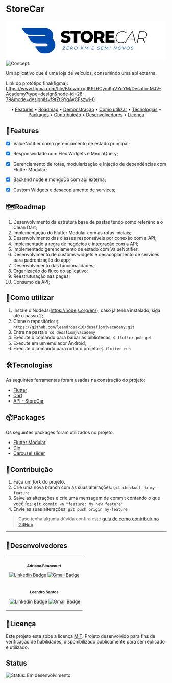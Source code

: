 # StoreCar
![App](https://github.com/leandrosax10/storecar-api/blob/master/src/img/logotipoStoreCar.png)
![Concept:](https://img.shields.io/badge/Concept-Test-green)

Um aplicativo que é uma loja de veículos, consumindo uma api externa.

Link do protótipo final(figma): https://www.figma.com/file/BkowmxqJK9L6CymKgVYdYM/Desafio-MJV-Academy?type=design&node-id=28-79&mode=design&t=f9tZtGYqAyCFszwi-0



<p align="center"> • 
 <a href="#features">Features</a> •
 <a href="#roadmap">Roadmap</a> • 
 <a href="#demonstração">Demonstração</a> • 
 <a href="#como-utilizar">Como utilizar</a> •
 <a href="#tecnologias">Tecnologias</a> • 
 <a href="#packages">Packages</a> • 
 <a href="#contribuição">Contribuição</a>  •
 <a href="#desenvolvedores">Desenvolvedores</a> •
 <a href="#licença">Licença</a>
</p>

## 🧩Features

- [x] ValueNotifier como gerenciamento de estado principal;
- [x] Responsividade com Flex Widgets e MediaQuery;
- [x] Gerenciamento de rotas, modularização e Injeção de dependências com Flutter Modular;
- [x] Backend node e mongoDb com api externa;
- [x] Custom Widgets e desacoplamento de services;


## 🗺Roadmap
1. Desenvolvimento da estrutura base de pastas tendo como referência o Clean Dart;
2. Implementação do Flutter Modular com as rotas iniciais;
3. Desenvolvimento das classes responsáveis por conexão com a API;
4. Implementado a regra de negócios e integração com a API;
5. Implementado gerenciamento de estado com ValueNotifier;
6. Desenvolvimento de customs widgets  e desacoplamento de services para padronização do app;
7. Desenvolvimento das funcionalidades;
8. Organização do fluxo do aplicativo;
9. Reestruturação nas pages;
10. Consumo da API;


## 🏁Como utilizar

1. Instale o NodeJs(https://nodejs.org/en/), caso já tenha instalado, siga até o passo 2;
2. Clone o repositório:
   `$ https://github.com/leandrosax10/desafiomjvacademy.git`
3.  Entre na pasta
 `$ cd desafiomjvacademy`
4. Execute o comando para baixar as bibliotecas;
   `$ flutter pub get ` 
5. Execute em um emulador Android;
7. Execute o comando para rodar o projeto: `$ flutter run ` 



## 🛠Tecnologias

As seguintes ferramentas foram usadas na construção do projeto:

- [Flutter](https://flutter.dev/)
- [Dart](https://dart.dev/)
- [API - StoreCar](https://storecarapi.onrender.com/cars)

## 📦Packages

Os seguintes packages foram utilizados no projeto:

- [Flutter Modular](https://pub.dev/packages?q=flutter_modular)
- [Dio](https://pub.dev/packages/dio)
- [Carousel slider](https://pub.dev/packages/carousel_slider)

## 🤝Contribuição

1. Faça um *fork* do projeto.
2. Crie uma nova branch com as suas alterações: `git checkout -b my-feature`
3. Salve as alterações e crie uma mensagem de commit contando o que você fez: `git commit -m "feature: My new feature"`
4. Envie as suas alterações: `git push origin my-feature`
> Caso tenha alguma dúvida confira este [guia de como contribuir no GitHub](./CONTRIBUTING.md)

---

## 📱Desenvolvedores

<table>
<tr>

<td>
<div align="center">
<a href="https://github.com/ambitencourt">
 <img style="border-radius: 50%;" src="https://avatars.githubusercontent.com/u/73924078?s=400&u=111fa3d893e5677088f0f0d8d4d74e52fdbc4e39&v=4" width="100px;" alt=""/>
 <br />
 <sub><b>Adriano Bitencourt</b></sub></a> <a href="https://github.com/ambitencourt" title="Github"></a>
<p>

[![Linkedin Badge](https://img.shields.io/badge/-Adriano-blue?style=flat-square&logo=Linkedin&logoColor=white&link=https://www.linkedin.com/in/adrianombitencourt/)](https://www.linkedin.com/in/adrianombitencourt/) 
[![Gmail Badge](https://img.shields.io/badge/-Gmail-c14438?style=flat-square&logo=Gmail&logoColor=white&link=mailto:adriano.mirandabitencourt@gmail.com)](mailto:adriano.mirandabitencourt@gmail.com)

</div>
<div align="center">
<a href="https://github.com/leandrosax10">
 <img style="border-radius: 50%;" src="https://avatars.githubusercontent.com/u/44986666?v=4" width="100px;" alt=""/>
 <br />
 <sub><b>Leandro Santos</b></sub></a> <a href="https://github.com/leandrosax10" title="Github"></a>
<p>

[![Linkedin Badge](https://img.shields.io/badge/-Leandro-blue?style=flat-square&logo=Linkedin&logoColor=white&link=https://www.linkedin.com/in/leandrosantos19/) 
[![Gmail Badge](https://img.shields.io/badge/-Gmail-c14438?style=flat-square&logo=Gmail&logoColor=white&link=mailto:leandrosantosti730@gmail.com)](mailto:leandrosantosti730@gmail.com)
</div>
</td>
</tr>
</table>

## 📝Licença

Este projeto esta sobe a licença [MIT](./LICENSE).
Projeto desenvolvido para fins de verificação de habilidades, disponibilizado publicamente para ser replicado e utilizado.


## Status

![Status: Em desenvolvimento](https://img.shields.io/badge/Status-Em%20desenvolvimento-blue)
